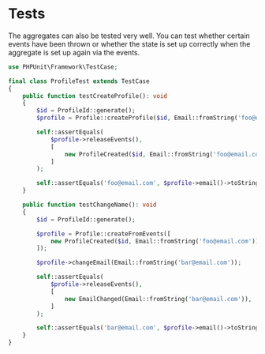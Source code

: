 # Tests

The aggregates can also be tested very well.
You can test whether certain events have been thrown
or whether the state is set up correctly when the aggregate is set up again via the events.

```php
use PHPUnit\Framework\TestCase;

final class ProfileTest extends TestCase
{
    public function testCreateProfile(): void
    {
        $id = ProfileId::generate();
        $profile = Profile::createProfile($id, Email::fromString('foo@email.com'));

        self::assertEquals(
            $profile->releaseEvents(),
            [
                new ProfileCreated($id, Email::fromString('foo@email.com')),
            ]
        );

        self::assertEquals('foo@email.com', $profile->email()->toString());
    }

    public function testChangeName(): void
    {
        $id = ProfileId::generate();

        $profile = Profile::createFromEvents([
            new ProfileCreated($id, Email::fromString('foo@email.com')),
        ]);

        $profile->changeEmail(Email::fromString('bar@email.com'));

        self::assertEquals(
            $profile->releaseEvents(),
            [
                new EmailChanged(Email::fromString('bar@email.com')),
            ]
        );

        self::assertEquals('bar@email.com', $profile->email()->toString());
    }
}
```

